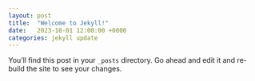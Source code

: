 ```yaml
---
layout: post
title:  "Welcome to Jekyll!"
date:   2023-10-01 12:00:00 +0000
categories: jekyll update
---
```


You’ll find this post in your `_posts` directory. Go ahead and edit it and re-build the site to see your changes.